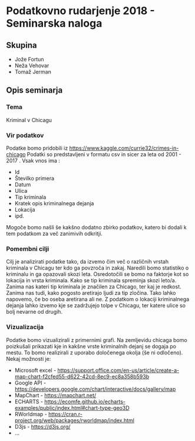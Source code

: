 # Podatkovno rudarjenje 2018 - Seminarska naloga
## Skupina
* Jože Fortun
* Neža Vehovar
* Tomaž Jerman

## Opis seminarja
### Tema
Kriminal v Chicagu

### Vir podatkov
Podatke bomo pridobili iz
https://www.kaggle.com/currie32/crimes-in-chicago
Podatki so predstavljeni v formatu csv in sicer za leta od 2001 - 2017 . Vsak vnos ima :

* Id
* Številko primera
* Datum
* Ulica
* Tip kriminala
* Kratek opis kriminalnega dejanja
* Lokacija
* ipd.

Mogoče bomo našli še kakšno dodatno zbirko podatkov, katero bi dodali k tem podatkom za več zanimivih odkritji.

### Pomembni cilji
Cilj je analizirati podatke tako, da izvemo čim več o različnih vrstah kriminala v Chicagu ter kdo ga povzroča in zakaj. 
Naredili bomo statistiko o kriminalu in ga opazovali skozi leta. Osredotočili se bomo na faktorje kot so lokacija in vrsta kriminala. Kako se tip kriminala spreminja skozi leto/a. Zanima nas kateri tip kriminala je značilen za Chicago, ter kaj je redkost.
Zanima nas tudi, kako pogosto aretirajo ljudi za tip zločina. Tako lahko napovemo, če bo oseba aretirana ali ne.
Z podatkom o lokaciji kriminalnega dejanja lahko izvemo kje se zadržujejo tolpe v Chicagu, ter katere ulice so bolj nevarne od drugih.

### Vizualizacija
Podatke bomo vizualizirali z primernimi grafi. Na zemljevidu chicaga bomo poizkušali prikazati kje in kakšne vrste kriminalnih dejanj se dogaja po mestu. To bomo realizirali z uporabo določenega okolja (še ni odločeno).
Nekaj možnosti je:

* Microsoft excel - https://support.office.com/en-us/article/create-a-map-chart-f2cfed55-d622-42cd-8ec9-ec8a358b593b
* Google API - https://developers.google.com/chart/interactive/docs/gallery/map
* MapChart - https://mapchart.net/
* ECHARTS - https://ecomfe.github.io/echarts-examples/public/index.html#chart-type-geo3D
* RWorldmap - https://cran.r-project.org/web/packages/rworldmap/index.html
* D3js - https://d3js.org/
* ...

